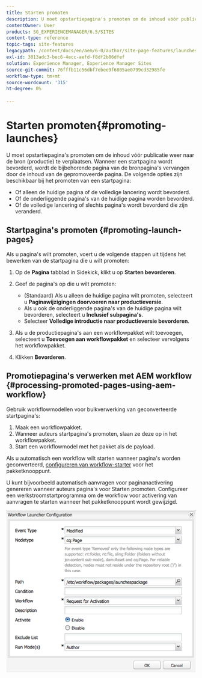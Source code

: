 ```yaml
---
title: Starten promoten
description: U moet opstartiepagina's promoten om de inhoud vóór publicatie weer naar de bron (productie) te verplaatsen. Wanneer een startpagina wordt bevorderd, wordt de bijbehorende pagina van de bronpagina's vervangen door de inhoud van de gepromoveerde pagina.
contentOwner: User
products: SG_EXPERIENCEMANAGER/6.5/SITES
content-type: reference
topic-tags: site-features
legacypath: /content/docs/en/aem/6-0/author/site-page-features/launches
exl-id: 3013adc3-bec6-4ecc-aefd-f8df2b86dfef
solution: Experience Manager, Experience Manager Sites
source-git-commit: 76fffb11c56dbf7ebee9f6805ae0799cd32985fe
workflow-type: tm+mt
source-wordcount: '315'
ht-degree: 0%

---
```


# Starten promoten{#promoting-launches}

U moet opstartiepagina&#39;s promoten om de inhoud vóór publicatie weer naar de bron (productie) te verplaatsen. Wanneer een startpagina wordt bevorderd, wordt de bijbehorende pagina van de bronpagina&#39;s vervangen door de inhoud van de gepromoveerde pagina. De volgende opties zijn beschikbaar bij het promoten van een startpagina:

* Of alleen de huidige pagina of de volledige lancering wordt bevorderd.
* Of de onderliggende pagina&#39;s van de huidige pagina worden bevorderd.
* Of de volledige lancering of slechts pagina&#39;s wordt bevorderd die zijn veranderd.

## Startpagina&#39;s promoten {#promoting-launch-pages}

Als u pagina&#39;s wilt promoten, voert u de volgende stappen uit tijdens het bewerken van de startpagina die u wilt promoten:

1. Op de **Pagina** tabblad in Sidekick, klikt u op **Starten bevorderen**.
1. Geef de pagina&#39;s op die u wilt promoten:

   * (Standaard) Als u alleen de huidige pagina wilt promoten, selecteert u **Paginawijzigingen doorvoeren naar productieversie**.
   * Als u ook de onderliggende pagina&#39;s van de huidige pagina wilt bevorderen, selecteert u **Inclusief subpagina&#39;s**.
   * Selecteer **Volledige introductie naar productieversie bevorderen**.

1. Als u de productiepagina&#39;s aan een workflowpakket wilt toevoegen, selecteert u **Toevoegen aan workflowpakket** en selecteer vervolgens het workflowpakket.
1. Klikken **Bevorderen**.

## Promotiepagina&#39;s verwerken met AEM workflow {#processing-promoted-pages-using-aem-workflow}

Gebruik workflowmodellen voor bulkverwerking van geconverteerde startpagina&#39;s:

1. Maak een workflowpakket.
1. Wanneer auteurs startpagina&#39;s promoten, slaan ze deze op in het workflowpakket.
1. Start een workflowmodel met het pakket als de payload.

Als u automatisch een workflow wilt starten wanneer pagina&#39;s worden geconverteerd, [configureren van workflow-starter](/help/sites-administering/workflows-starting.md#workflows-launchers) voor het pakketknooppunt.

U kunt bijvoorbeeld automatisch aanvragen voor paginanactivering genereren wanneer auteurs pagina&#39;s voor Starten promoten. Configureer een werkstroomstartprogramma om de workflow voor activering van aanvragen te starten wanneer het pakketknooppunt wordt gewijzigd.

![chlimage_1-136](assets/chlimage_1-136.png)
